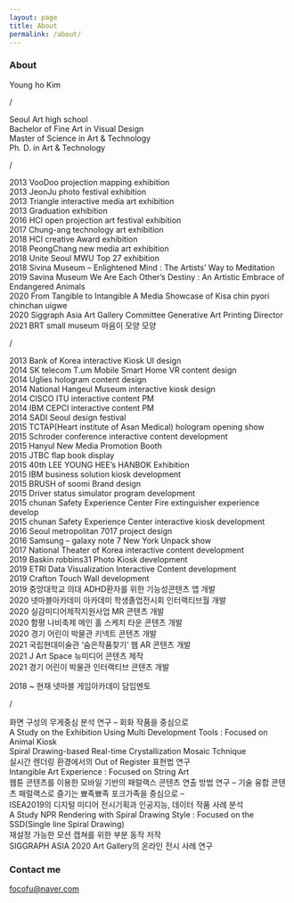 ```yaml
---
layout: page
title: About
permalink: /about/
---
```


### About

Young ho Kim</br>

/

Seoul Art high school</br>
Bachelor of Fine Art in Visual Design</br>
Master of Science in Art & Technology</br>
Ph. D. in Art & Technology</br>

/

2013 VooDoo projection mapping exhibition</br>
2013 JeonJu photo festival exhibition</br>
2013 Triangle interactive media art exhibition</br>
2013 Graduation exhibition</br>
2016 HCI open projection art festival exhibition</br>
2017 Chung-ang technology art exhibition</br>
2018 HCI creative Award exhibition</br>
2018 PeongChang new media art exhibition</br>
2018 Unite Seoul MWU Top 27 exhibition</br>
2018 Sivina Museum – Enlightened Mind : The Artists’ Way to Meditation</br>
2019 Savina Museum We Are Each Other’s Destiny : An Artistic Embrace of Endangered Animals</br>
2020 From Tangible to Intangible A Media Showcase of Kisa chin pyori chinchan uigwe</br>
2020 Siggraph Asia Art Gallery Committee Generative Art Printing Director</br>
2021 BRT small museum 마음이 모양 모양</br>

/

2013 Bank of Korea interactive Kiosk UI design</br>
2014 SK telecom T.um Mobile Smart Home VR content design</br>
2014 Uglies hologram content design</br>
2014 National Hangeul Museum interactive kiosk design</br>
2014 CISCO ITU interactive content PM</br>
2014 IBM CEPCI interactive content PM</br>
2014 SADI Seoul design festival</br>
2015 TCTAP(Heart institute of Asan Medical) hologram opening show</br>
2015 Schroder conference interactive content development</br>
2015 Hanyul New Media Promotion Booth</br>
2015 JTBC flap book display</br>
2015 40th LEE YOUNG HEE’s HANBOK Exhibition</br>
2015 IBM business solution kiosk development</br>
2015 BRUSH of soomi Brand design</br>
2015 Driver status simulator program development</br>
2015 chunan Safety Experience Center Fire extinguisher experience develop</br>
2015 chunan Safety Experience Center interactive kiosk development</br>
2016 Seoul metropolitan 7017 project design</br>
2016 Samsung – galaxy note 7 New York Unpack show</br>
2017 National Theater of Korea interactive content development</br>
2019 Baskin robbins31 Photo Kiosk development</br>
2019 ETRI Data Visualization Interactive Content development</br>
2019 Crafton Touch Wall development</br>
2019 중앙대학교 의대 ADHD환자를 위한 기능성콘텐츠 앱 개발</br>
2020 넷마블아카데미 아카데미 학생졸업전시회 인터랙티브월 개발</br>
2020 실감미디어제작지원사업 MR 콘텐츠 개발</br>
2020 함평 나비축제 메인 홀 스케치 타운 콘텐츠 개발</br>
2020 경기 어린이 박물관 키넥트 콘텐츠 개발</br>
2021 국립현대미술관 ‘숨은작품찾기‘ 웹 AR 콘텐츠 개발</br>
2021 J Art Space 뉴미디어 콘텐츠 제작</br>
2021 경기 어린이 박물관 인터랙티브 콘텐츠 개발</br>

2018 ~ 현재 넷마블 게임아카데미 담임멘토

/

화면 구성의 무게중심 분석 연구 – 회화 작품을 중심으로</br>
A Study on the Exhibition Using Multi Development Tools : Focused on Animal Kiosk</br>
Spiral Drawing-based Real-time Crystallization Mosaic Tchnique</br>
실시간 렌더링 환경에서의 Out of Register 표현법 연구</br>
Intangible Art Experience : Focused on String Art</br>
웹툰 콘텐츠를 이용한 모바일 기반의 패럴랙스 콘텐츠 연출 방법 연구 – 기술 융합 콘텐츠 패럴랙스로 즐기는 뾰족뾰족 포크가족을 중심으로 –</br>
ISEA2019의 디지털 미디어 전시기획과 인공지능, 데이터 작품 사례 분석</br>
A Study NPR Rendering with Spiral Drawing Style : Focused on the SSD(Single line Spiral Drawing)</br>
재설정 가능한 모션 캡쳐를 위한 부분 동작 저작</br>
SIGGRAPH ASIA 2020 Art Gallery의 온라인 전시 사례 연구</br>


### Contact me

[focofu@naver.com](mailto:email@domain.com)
